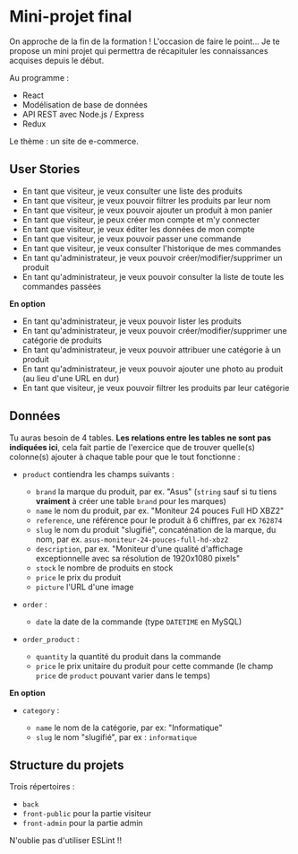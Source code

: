 # Mini-projet final

On approche de la fin de la formation ! L'occasion de faire le point... Je te propose un mini projet qui permettra de récapituler les connaissances acquises depuis le début.

Au programme :
* React
* Modélisation de base de données
* API REST avec Node.js / Express
* Redux

Le thème : un site de e-commerce.

## User Stories

* En tant que visiteur, je veux consulter une liste des produits
* En tant que visiteur, je veux pouvoir filtrer les produits par leur nom
* En tant que visiteur, je veux pouvoir ajouter un produit à mon panier
* En tant que visiteur, je peux créer mon compte et m'y connecter
* En tant que visiteur, je veux éditer les données de mon compte
* En tant que visiteur, je veux pouvoir passer une commande
* En tant que visiteur, je veux consulter l'historique de mes commandes
* En tant qu'administrateur, je veux pouvoir créer/modifier/supprimer un produit
* En tant qu'administrateur, je veux pouvoir consulter la liste de toute les commandes passées

**En option**

* En tant qu'administrateur, je veux pouvoir lister les produits
* En tant qu'administrateur, je veux pouvoir créer/modifier/supprimer une catégorie de produits
* En tant qu'administrateur, je veux pouvoir attribuer une catégorie à un produit
* En tant qu'administrateur, je veux pouvoir ajouter une photo au produit (au lieu d'une URL en dur)
* En tant que visiteur, je veux pouvoir filtrer les produits par leur catégorie

## Données

Tu auras besoin de 4 tables. **Les relations entre les tables ne sont pas indiquées ici**, cela fait partie de l'exercice que de trouver quelle(s) colonne(s) ajouter à chaque table pour que le tout fonctionne :

* `product` contiendra les champs suivants :

    * `brand` la marque du produit, par ex. "Asus" (`string` sauf si tu tiens **vraiment** à créer une table `brand` pour les marques)
    * `name` le nom du produit, par ex. "Moniteur 24 pouces Full HD XBZ2"
    * `reference`, une référence pour le produit à 6 chiffres, par ex `762874`
    * `slug` le nom du produit "slugifié", concaténation de la marque, du nom, par ex. `asus-moniteur-24-pouces-full-hd-xbz2`
    * `description`, par ex. "Moniteur d'une qualité d'affichage exceptionnelle avec sa résolution de 1920x1080 pixels"
    * `stock` le nombre de produits en stock
    * `price` le prix du produit
    * `picture` l'URL d'une image

* `order` :

    * `date` la date de la commande (type `DATETIME` en MySQL)

* `order_product` :

    * `quantity` la quantité du produit dans la commande
    * `price` le prix unitaire du produit pour cette commande (le champ `price` de `product` pouvant varier dans le temps)

**En option**

* `category` :

    * `name` le nom de la catégorie, par ex: "Informatique"
    * `slug` le nom "slugifié", par ex : `informatique`

## Structure du projets

Trois répertoires :

* `back`
* `front-public` pour la partie visiteur
* `front-admin` pour la partie admin

N'oublie pas d'utiliser ESLint !!